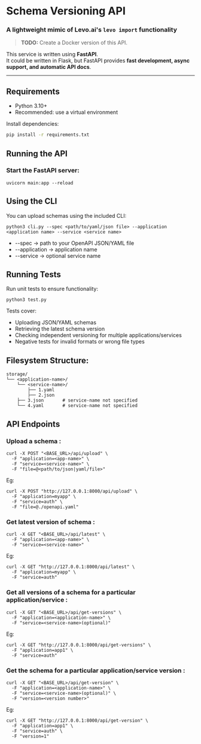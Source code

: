 # Schema Versioning API

### A lightweight mimic of Levo.ai's `levo import` functionality

> **TODO:** Create a Docker version of this API.

This service is written using **FastAPI**.  
It could be written in Flask, but FastAPI provides **fast development, async support, and automatic API docs**.

---

## Requirements

- Python 3.10+  
- Recommended: use a virtual environment  

Install dependencies:

```bash
pip install -r requirements.txt
```

## Running the API
### Start the FastAPI server:

``` 
uvicorn main:app --reload
```


## Using the CLI

You can upload schemas using the included CLI:

```
python3 cli.py --spec <path/to/yaml/json file> --application <application name> --service <service name>
```

- --spec → path to your OpenAPI JSON/YAML file
- --application → application name
- --service → optional service name


## Running Tests
Run unit tests to ensure functionality:

```
python3 test.py
```

Tests cover:
- Uploading JSON/YAML schemas
- Retrieving the latest schema version
- Checking independent versioning for multiple applications/services
- Negative tests for invalid formats or wrong file types



## Filesystem Structure: 

```
storage/
└── <application-name>/
    └── <service-name>/
        ├── 1.yaml
        ├── 2.json
    ├── 3.json       # service-name not specified
    └── 4.yaml       # service-name not specified

```




## API Endpoints

### Upload a schema : 

```
curl -X POST "<BASE_URL>/api/upload" \     
  -F "application=<app-name>" \
  -F "service=<service-name>" \
  -F "file=@<path/to/json|yaml/file>"
```

Eg: 
```
curl -X POST "http://127.0.0.1:8000/api/upload" \     
  -F "application=myapp" \
  -F "service=auth" \
  -F "file=@./openapi.yaml"
```


### Get latest version of schema : 

```
curl -X GET "<BASE_URL>/api/latest" \     
  -F "application=<app-name>" \
  -F "service=<service-name>"
```

Eg: 
```
curl -X GET "http://127.0.0.1:8000/api/latest" \      
  -F "application=myapp" \
  -F "service=auth"
```



### Get all versions of a schema for a particular application/service : 
```
curl -X GET "<BASE_URL>/api/get-versions" \
  -F "application=<application-name>" \
  -F "service=<service-name>(optional)"
```

Eg: 
```
curl -X GET "http://127.0.0.1:8000/api/get-versions" \
  -F "application=app1" \ 
  -F "service=auth"
```


### Get the schema for a particular application/service version : 
```
curl -X GET "<BASE_URL>/api/get-version" \
  -F "application=<application-name>" \
  -F "service=<service-name>(optional)" \
  -F "version=<version number>"

```

Eg: 
```
curl -X GET "http://127.0.0.1:8000/api/get-version" \
  -F "application=app1" \ 
  -F "service=auth" \
  -F "version=1"
```

